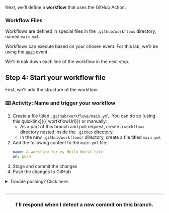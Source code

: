 Next, we'll define a **workflow** that uses the GitHub Action.

### Workflow Files

Workflows are defined in special files in the `.github/workflows` directory, named `main.yml`.

Workflows can execute based on your chosen event. For this lab, we'll be using the [`push`](https://developer.github.com/v3/activity/events/types/#pushevent) event.

We'll break down each line of the workflow in the next step.

## Step 4: Start your workflow file

First, we'll add the structure of the workflow.

### :keyboard: Activity: Name and trigger your workflow

1. Create a file titled `.github/workflows/main.yml`. You can do so [using this quicklink]({{ worfkflowUrl}}) or manually:
   - As a part of this branch and pull request, create a `workflows` directory nested inside the `.github` directory.
   - In the new `.github/workflows/` directory, create a file titled `main.yml`
1. Add the following content to the `main.yml` file:
   ```yaml
   name: A workflow for my Hello World file
   on: push
   ```
1. Stage and commit the changes
1. Push the changes to GitHub

<details><summary>Trouble pushing? Click here.</summary>

The `main.yml` file cannot be edited using an integration. Try editing the file using the web interface, or your command line.

It is possible that you are using an integration (like GitHub Desktop or any other tool that authenticates as you and pushes on your behalf) if you receive a message like the one below:

```shell
To https://github.com/your-username/your-repo.git
 ! [remote rejected] your-branch -> your-branch (refusing to allow an integration to update main.yml)
error: failed to push some refs to 'https://github.com/your-username/your-repo.git'
```

</details>
<br />

<hr>
<h3 align="center">I'll respond when I detect a new commit on this branch.</h3>
